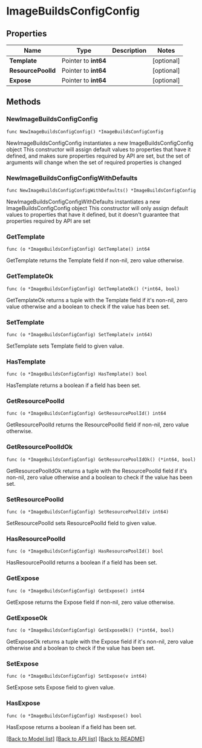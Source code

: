 # ImageBuildsConfigConfig

## Properties

Name | Type | Description | Notes
------------ | ------------- | ------------- | -------------
**Template** | Pointer to **int64** |  | [optional] 
**ResourcePoolId** | Pointer to **int64** |  | [optional] 
**Expose** | Pointer to **int64** |  | [optional] 

## Methods

### NewImageBuildsConfigConfig

`func NewImageBuildsConfigConfig() *ImageBuildsConfigConfig`

NewImageBuildsConfigConfig instantiates a new ImageBuildsConfigConfig object
This constructor will assign default values to properties that have it defined,
and makes sure properties required by API are set, but the set of arguments
will change when the set of required properties is changed

### NewImageBuildsConfigConfigWithDefaults

`func NewImageBuildsConfigConfigWithDefaults() *ImageBuildsConfigConfig`

NewImageBuildsConfigConfigWithDefaults instantiates a new ImageBuildsConfigConfig object
This constructor will only assign default values to properties that have it defined,
but it doesn't guarantee that properties required by API are set

### GetTemplate

`func (o *ImageBuildsConfigConfig) GetTemplate() int64`

GetTemplate returns the Template field if non-nil, zero value otherwise.

### GetTemplateOk

`func (o *ImageBuildsConfigConfig) GetTemplateOk() (*int64, bool)`

GetTemplateOk returns a tuple with the Template field if it's non-nil, zero value otherwise
and a boolean to check if the value has been set.

### SetTemplate

`func (o *ImageBuildsConfigConfig) SetTemplate(v int64)`

SetTemplate sets Template field to given value.

### HasTemplate

`func (o *ImageBuildsConfigConfig) HasTemplate() bool`

HasTemplate returns a boolean if a field has been set.

### GetResourcePoolId

`func (o *ImageBuildsConfigConfig) GetResourcePoolId() int64`

GetResourcePoolId returns the ResourcePoolId field if non-nil, zero value otherwise.

### GetResourcePoolIdOk

`func (o *ImageBuildsConfigConfig) GetResourcePoolIdOk() (*int64, bool)`

GetResourcePoolIdOk returns a tuple with the ResourcePoolId field if it's non-nil, zero value otherwise
and a boolean to check if the value has been set.

### SetResourcePoolId

`func (o *ImageBuildsConfigConfig) SetResourcePoolId(v int64)`

SetResourcePoolId sets ResourcePoolId field to given value.

### HasResourcePoolId

`func (o *ImageBuildsConfigConfig) HasResourcePoolId() bool`

HasResourcePoolId returns a boolean if a field has been set.

### GetExpose

`func (o *ImageBuildsConfigConfig) GetExpose() int64`

GetExpose returns the Expose field if non-nil, zero value otherwise.

### GetExposeOk

`func (o *ImageBuildsConfigConfig) GetExposeOk() (*int64, bool)`

GetExposeOk returns a tuple with the Expose field if it's non-nil, zero value otherwise
and a boolean to check if the value has been set.

### SetExpose

`func (o *ImageBuildsConfigConfig) SetExpose(v int64)`

SetExpose sets Expose field to given value.

### HasExpose

`func (o *ImageBuildsConfigConfig) HasExpose() bool`

HasExpose returns a boolean if a field has been set.


[[Back to Model list]](../README.md#documentation-for-models) [[Back to API list]](../README.md#documentation-for-api-endpoints) [[Back to README]](../README.md)


